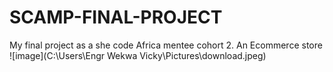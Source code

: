 # SCAMP-FINAL-PROJECT
My final project as a she code Africa mentee cohort 2. An Ecommerce store
![image](C:\Users\Engr Wekwa Vicky\Pictures\download.jpeg)
